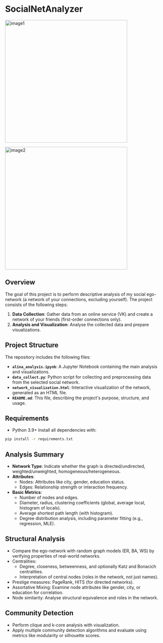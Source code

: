 # SocialNetAnalyzer

<p>
  <img src="https://github.com/user-attachments/assets/146e741c-c5d7-43e2-8f23-22f79e00493e" alt="image1" width="400">
</p>

<p>
  <img src="https://github.com/user-attachments/assets/4d0eef45-d047-45c3-8195-6311a81930d2" alt="image2" width="400">
</p>

## Overview

The goal of this project is to perform descriptive analysis of my social ego-network (a network of your connections, excluding yourself). The project consists of the following steps:

1. **Data Collection**: Gather data from an online service (VK) and create a network of your friends (first-order connections only).
2. **Analysis and Visualization**: Analyse the collected data and prepare visualizations.

## Project Structure

The repository includes the following files:

- **`alina_analysis.ipynb`**: A Jupyter Notebook containing the main analysis and visualizations.
- **`data_collect.py`**: Python script for collecting and preprocessing data from the selected social network.
- **`network_visualization.html`**: Interactive visualization of the network, generated as an HTML file.
- **`README.md`**: This file, describing the project's purpose, structure, and usage.

## Requirements

- Python 3.9+
Install all dependencies with:
```bash
pip install -r requirements.txt
```

## Analysis Summary

- **Network Type**: Indicate whether the graph is directed/undirected, weighted/unweighted, homogeneous/heterogeneous.
- **Attributes**:
  - Nodes: Attributes like city, gender, education status.
  - Edges: Relationship strength or interaction frequency.
- **Basic Metrics**:
  - Number of nodes and edges.
  - Diameter, radius, clustering coefficients (global, average local, histogram of locals).
  - Average shortest path length (with histogram).
  - Degree distribution analysis, including parameter fitting (e.g., regression, MLE).

## Structural Analysis

- Compare the ego-network with random graph models (ER, BA, WS) by verifying properties of real-world networks.
- Centralities:
  - Degree, closeness, betweenness, and optionally Katz and Bonacich centralities.
  - Interpretation of central nodes (roles in the network, not just names).
- Prestige measures: PageRank, HITS (for directed networks).
- Assortative Mixing: Examine node attributes like gender, city, or education for correlation.
- Node similarity: Analyse structural equivalence and roles in the network.

## Community Detection

- Perform clique and k-core analysis with visualization.
- Apply multiple community detection algorithms and evaluate using metrics like modularity or silhouette scores.


